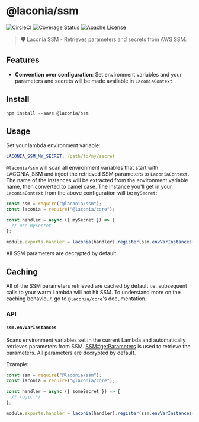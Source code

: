 # @laconia/ssm

[![CircleCI](https://circleci.com/gh/ceilfors/laconia/tree/master.svg?style=shield)](https://circleci.com/gh/ceilfors/laconia/tree/master)
[![Coverage Status](https://coveralls.io/repos/github/ceilfors/laconia/badge.svg?branch=master)](https://coveralls.io/github/ceilfors/laconia?branch=master)
[![Apache License](https://img.shields.io/badge/license-Apache-blue.svg)](LICENSE)

> 🛡️ Laconia SSM - Retrieves parameters and secrets from AWS SSM.

## Features

* **Convention over configuration**: Set environment variables and your parameters and secrets will be made available in `LaconiaContext`

## Install

```
npm install --save @laconia/ssm
```

## Usage

Set your lambda environment variable:

```yml
LACONIA_SSM_MY_SECRET: /path/to/my/secret
```

`@laconia/ssm` will scan all environment variables that start with LACONIA_SSM and
inject the retrieved SSM parameters to `LaconiaContext`. The name of the instances
will be extracted from the environment variable name, then
converted to camel case. The instance you'll get in your `LaconiaContext` from the above configuration will be
`mySecret`:

```js
const ssm = require("@laconia/ssm");
const laconia = require("@laconia/core");

const handler = async ({ mySecret }) => {
  // use mySecret
};

module.exports.handler = laconia(handler).register(ssm.envVarInstances());
```

All SSM parameters are decrypted by default.

## Caching

All of the SSM parameters retrieved are cached by default i.e. subsequent calls to your warm
Lambda will not hit SSM. To understand more on the caching behaviour, go to `@laconia/core`'s
documentation.

### API

#### `ssm.envVarInstances`

Scans environment variables set in the current Lambda and automatically
retrieves parameters from SSM. [SSM#getParameters](https://docs.aws.amazon.com/AWSJavaScriptSDK/latest/AWS/SSM.html#getParameters-property)
is used to retrieve the parameters. All parameters are decrypted by default.

Example:

```js
const ssm = require("@laconia/ssm");
const laconia = require("@laconia/core");

const handler = async ({ someSecret }) => {
  /* logic */
};

module.exports.handler = laconia(handler).register(ssm.envVarInstances());
```
